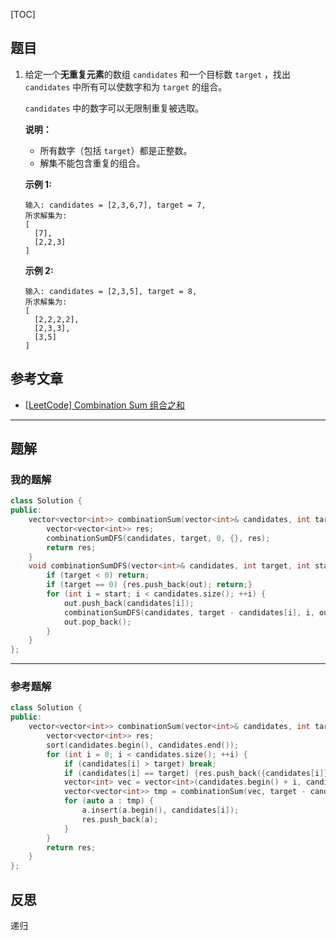 [TOC]
## 题目
1. 给定一个**无重复元素**的数组 `candidates` 和一个目标数 `target` ，找出 `candidates` 中所有可以使数字和为 `target` 的组合。

   `candidates` 中的数字可以无限制重复被选取。

   **说明：**

   - 所有数字（包括 `target`）都是正整数。
   - 解集不能包含重复的组合。 
   
   **示例 1:**
   
   ```
   输入: candidates = [2,3,6,7], target = 7,
   所求解集为:
   [
     [7],
     [2,2,3]
   ]
   ```
   
   **示例 2:**
   
   ```
   输入: candidates = [2,3,5], target = 8,
   所求解集为:
   [
     [2,2,2,2],
     [2,3,3],
     [3,5]
   ]
   ```
   
## 参考文章


- [[LeetCode\] Combination Sum 组合之和](https://www.cnblogs.com/grandyang/p/4419259.html)

***
## 题解

### 我的题解

```c++
class Solution {
public:
    vector<vector<int>> combinationSum(vector<int>& candidates, int target) {
        vector<vector<int>> res;
        combinationSumDFS(candidates, target, 0, {}, res);
        return res;
    }
    void combinationSumDFS(vector<int>& candidates, int target, int start, vector<int> out, vector<vector<int>>& res) {
        if (target < 0) return;
        if (target == 0) {res.push_back(out); return;}
        for (int i = start; i < candidates.size(); ++i) {
            out.push_back(candidates[i]);
            combinationSumDFS(candidates, target - candidates[i], i, out, res);
            out.pop_back();
        }
    }
};
```

***
### 参考题解
```c++
class Solution {
public:
    vector<vector<int>> combinationSum(vector<int>& candidates, int target) {
        vector<vector<int>> res;
        sort(candidates.begin(), candidates.end());
        for (int i = 0; i < candidates.size(); ++i) {
            if (candidates[i] > target) break;
            if (candidates[i] == target) {res.push_back({candidates[i]}); break;}
            vector<int> vec = vector<int>(candidates.begin() + i, candidates.end());
            vector<vector<int>> tmp = combinationSum(vec, target - candidates[i]);
            for (auto a : tmp) {
                a.insert(a.begin(), candidates[i]);
                res.push_back(a);
            }
        }
        return res;
    }
};
```
## 反思
递归



